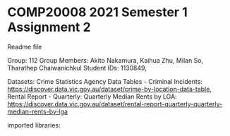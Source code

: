# COMP20008 2021 Semester 1 Assignment 2
Readme file

Group: 112
Group Members: Akito Nakamura, Kaihua Zhu, Milan So, Tharathep Chaiwanichkul
Student IDs: 1130849, 

Datasets: 
Crime Statistics Agency Data Tables - Criminal Incidents: 
https://discover.data.vic.gov.au/dataset/crime-by-location-data-table,
Rental Report - Quarterly: Quarterly Median Rents by LGA:
https://discover.data.vic.gov.au/dataset/rental-report-quarterly-quarterly-median-rents-by-lga

imported libraries:
